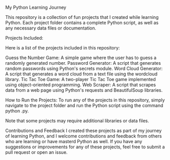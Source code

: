 My Python Learning Journey

This repository is a collection of fun projects that I created while learning Python. Each project folder contains a complete Python script, as well as any necessary data files or documentation.

Projects Included:

Here is a list of the projects included in this repository:

Guess the Number Game: A simple game where the user has to guess a randomly generated number.
Password Generator: A script that generates random passwords using Python's secrets module.
Word Cloud Generator: A script that generates a word cloud from a text file using the wordcloud library.
Tic Tac Toe Game: A two-player Tic Tac Toe game implemented using object-oriented programming.
Web Scraper: A script that scrapes data from a web page using Python's requests and BeautifulSoup libraries.

How to Run the Projects:
To run any of the projects in this repository, simply navigate to the project folder and run the Python script using the command python <filename>.py.

Note that some projects may require additional libraries or data files.

Contributions and Feedback
I created these projects as part of my journey of learning Python, and I welcome contributions and feedback from others who are learning or have masterd Python as well. If you have any suggestions or improvements for any of these projects, feel free to submit a pull request or open an issue.
